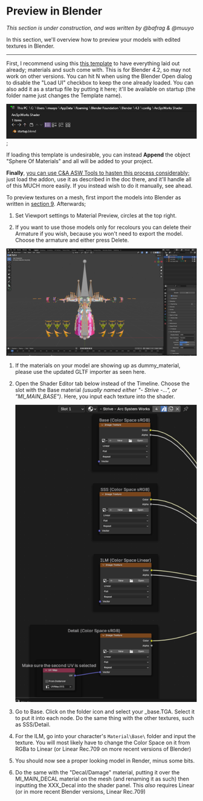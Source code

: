 # Preview in Blender
*This section is under construction, and was written by @bafrag & @muuyo*

In this section, we'll overview how to preview your models with edited textures in Blender.
<hr>

First, I recommend using this [this template](startup.blend) to have everything laid out already; materials and such come with. This is for Blender 4.2, so may not work on other versions. You can hit N when using the Blender Open dialog to disable the "Load UI" checkbox to keep the one already loaded. You can also add it as a startup file by putting it here; it'll be available on startup (the folder name just changes the Template name).

![](image.png); 

If loading this template is undesirable, you can instead **Append** the object "Sphere Of Materials" and all will be added to your project.

**Finally**, [you can use C&A ASW Tools to hasten this process considerably;](../tools/blender.md#asw-modding-tools) just load the addon, use it as described in the doc there, and it'll handle all of this MUCH more easily. If you instead wish to do it manually, see ahead.

To preview textures on a mesh, first import the models into Blender as written in [section 9](modding-mesh/mesh-importing.md).
Afterwards;
   
1. Set Viewport settings to Material Preview, circles at the top right.
   
2. If you want to use those models only for recolours you can delete their Armature if you wish, because you won't need to export the model. Choose the armature and either press Delete. 

<div align="center"><img src="images/Just-installed-model.png"></div>

1.  If the materials on your model are showing up as dummy_material, please use the updated GLTF importer as seen here.

2.  Open the Shader Editor tab below instead of the Timeline. Choose the slot with the Base material *(usually named either "- Strive -...", or "MI_MAIN_BASE")*. Here, you input each texture into the shader. <div align="center"><img src="images/Shader-Not-Setted-Up.png"></div>

3.  Go to Base. Click on the folder icon and select your _base.TGA. Select it to put it into each node. Do the same thing with the other textures, such as SSS/Detail.

4.  For the ILM, go into your character's `Material\Base\` folder and input the texture. You will most likely have to change the Color Space on it from RGBa to Linear (or Linear Rec.709 on more recent versions of Blender)

5.   You should now see a proper looking model in Render, minus some bits.

6.  Do the same with the "Decal/Damage" material, putting it over the MI_MAIN_DECAL material on the mesh (and renaming it as such) then inputting the XXX_Decal into the shader panel. This *also* requires Linear (or in more recent Blender versions, Linear Rec.709)